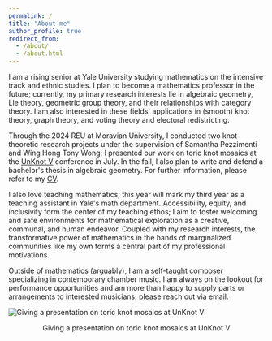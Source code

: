 ```yaml
---
permalink: /
title: "About me"
author_profile: true
redirect_from: 
  - /about/
  - /about.html
---
```


I am a rising senior at Yale University studying mathematics on the intensive track and ethnic studies. I plan to become a mathematics professor in the future; currently, my primary research interests lie in algebraic geometry, Lie theory, geometric group theory, and their relationships with category theory. I am also interested in these fields' applications in (smooth) knot theory, graph theory, and voting theory and electoral redistricting.

Through the 2024 REU at Moravian University, I conducted two knot-theoretic research projects under the supervision of Samantha Pezzimenti and Wing Hong Tony Wong; I presented our work on toric knot mosaics at the [UnKnot V](https://sites.google.com/view/unknot-v-conference/home?authuser=0) conference in July. In the fall, I also plan to write and defend a bachelor's thesis in algebraic geometry. For further information, please refer to my [CV](https://luc-ta.github.io/cv/).

I also love teaching mathematics; this year will mark my third year as a teaching assistant in Yale's math department. Accessibility, equity, and inclusivity form the center of my teaching ethos; I aim to foster welcoming and safe environments for mathematical exploration as a creative, communal, and human endeavor. Coupled with my research interests, the transformative power of mathematics in the hands of marginalized communities like my own forms a central part of my professional motivations.

Outside of mathematics (arguably), I am a self-taught [composer](https://luc-ta.github.io/music/) specializing in contemporary chamber music. I am always on the lookout for performance opportunities and am more than happy to supply parts or arrangements to interested musicians; please reach out via email.

![Giving a presentation on toric knot mosaics at UnKnot V](https://luc-ta.github.io/images/presenting.jpg)
<p style="text-align: center;">Giving a presentation on toric knot mosaics at UnKnot V</p>
